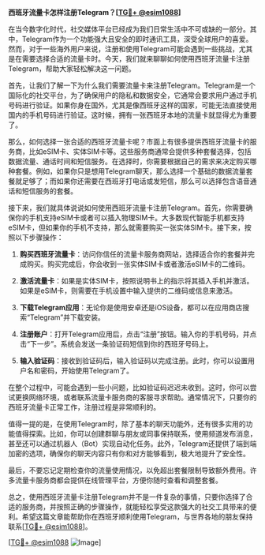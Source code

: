 **西班牙流量卡怎样注册Telegram？[[TG💪+ @esim1088](https://t.me/s/esim1088)]**

在当今数字化时代，社交媒体平台已经成为我们日常生活中不可或缺的一部分。其中，Telegram作为一个功能强大且安全的即时通讯工具，深受全球用户的喜爱。然而，对于一些海外用户来说，注册和使用Telegram可能会遇到一些挑战，尤其是在需要选择合适的流量卡时。今天，我们就来聊聊如何使用西班牙流量卡注册Telegram，帮助大家轻松解决这一问题。

首先，让我们了解一下为什么我们需要流量卡来注册Telegram。Telegram是一个国际化的社交平台，为了确保用户的隐私和数据安全，它通常会要求用户通过手机号码进行验证。如果你身在国外，尤其是像西班牙这样的国家，可能无法直接使用国内的手机号码进行验证。这时候，拥有一张西班牙本地的流量卡就显得尤为重要了。

那么，如何选择一张合适的西班牙流量卡呢？市面上有很多提供西班牙流量卡的服务商，比如eSIM卡、实体SIM卡等。这些服务商通常会提供多种套餐选择，包括数据流量、通话时间和短信服务。在选择时，你需要根据自己的需求来决定购买哪种套餐。例如，如果你只是想用Telegram聊天，那么选择一个基础的数据流量套餐就足够了；而如果你还需要在西班牙打电话或发短信，那么可以选择包含语音通话和短信服务的套餐。

接下来，我们就具体说说如何使用西班牙流量卡注册Telegram。首先，你需要确保你的手机支持eSIM卡或者可以插入物理SIM卡。大多数现代智能手机都支持eSIM卡，但如果你的手机不支持，那么就需要购买一张实体SIM卡。接下来，按照以下步骤操作：

1. **购买西班牙流量卡**：访问你信任的流量卡服务商网站，选择适合你的套餐并完成购买。购买完成后，你会收到一张实体SIM卡或者激活eSIM卡的二维码。

2. **激活流量卡**：如果是实体SIM卡，按照说明书上的指示将其插入手机并激活。如果是eSIM卡，则需要在手机设置中输入提供的二维码或信息来激活。

3. **下载Telegram应用**：无论你是使用安卓还是iOS设备，都可以在应用商店搜索“Telegram”并下载安装。

4. **注册账户**：打开Telegram应用后，点击“注册”按钮。输入你的手机号码，并点击“下一步”。系统会发送一条验证码短信到你的西班牙号码上。

5. **输入验证码**：接收到验证码后，输入验证码以完成注册。此时，你可以设置用户名和密码，开始使用Telegram了。

在整个过程中，可能会遇到一些小问题，比如验证码迟迟未收到。这时，你可以尝试更换网络环境，或者联系流量卡服务商的客服寻求帮助。通常情况下，只要你的西班牙流量卡正常工作，注册过程是非常顺利的。

值得一提的是，在使用Telegram时，除了基本的聊天功能外，还有很多实用的功能值得探索。比如，你可以创建群聊与朋友或同事保持联系，使用频道发布消息，甚至还可以通过机器人（Bot）实现自动化任务。此外，Telegram还提供了端到端加密的选项，确保你的聊天内容只有你和对方能够看到，极大地提升了安全性。

最后，不要忘记定期检查你的流量使用情况，以免超出套餐限制导致额外费用。许多流量卡服务商都会提供在线管理平台，方便你随时查看和调整套餐。

总之，使用西班牙流量卡注册Telegram并不是一件复杂的事情，只要你选择了合适的服务商，并按照正确的步骤操作，就能轻松享受这款强大的社交工具带来的便利。希望这篇文章能帮助你在西班牙顺利使用Telegram，与世界各地的朋友保持联系[[TG💪+ @esim1088](https://t.me/s/esim1088)]。

[[TG💪+ @esim1088](https://t.me/s/esim1088) ![Image](https://i.postimg.cc/4NQfJmqS/Snipaste-2025-05-13-00-14-12.png)]